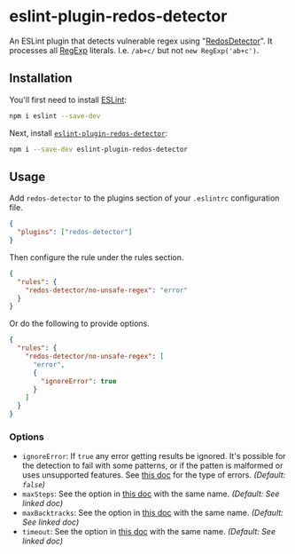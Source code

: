 # eslint-plugin-redos-detector

An ESLint plugin that detects vulnerable regex using "[RedosDetector](https://github.com/tjenkinson/redos-detector)". It processes all [RegExp](https://developer.mozilla.org/en-US/docs/Web/JavaScript/Reference/Global_Objects/RegExp) literals. I.e. `/ab+c/` but not `new RegExp('ab+c')`.

## Installation

You'll first need to install [ESLint](https://github.com/eslint/eslint):

```sh
npm i eslint --save-dev
```

Next, install [`eslint-plugin-redos-detector`](https://www.npmjs.com/package/eslint-plugin-redos-detector):

```sh
npm i --save-dev eslint-plugin-redos-detector
```

## Usage

Add `redos-detector` to the plugins section of your `.eslintrc` configuration file.

```json
{
  "plugins": ["redos-detector"]
}
```

Then configure the rule under the rules section.

```json
{
  "rules": {
    "redos-detector/no-unsafe-regex": "error"
  }
}
```

Or do the following to provide options.

```json
{
  "rules": {
    "redos-detector/no-unsafe-regex": [
      "error",
      {
        "ignoreError": true
      }
    ]
  }
}
```

### Options

- `ignoreError`: If `true` any error getting results be ignored. It's possible for the detection to fail with some patterns, or if the patten is malformed or uses unsupported features. See [this doc](https://github.com/tjenkinson/redos-detector/blob/main/README.md#options) for the type of errors. _(Default: `false`)_
- `maxSteps`: See the option in [this doc](https://github.com/tjenkinson/redos-detector/blob/main/README.md#options) with the same name. _(Default: See linked doc)_
- `maxBacktracks`: See the option in [this doc](https://github.com/tjenkinson/redos-detector/blob/main/README.md#options) with the same name. _(Default: See linked doc)_
- `timeout`: See the option in [this doc](https://github.com/tjenkinson/redos-detector/blob/main/README.md#options) with the same name. _(Default: See linked doc)_
